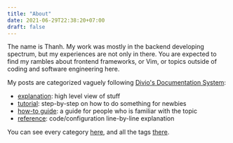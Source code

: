 ```yaml
---
title: "About"
date: 2021-06-29T22:38:20+07:00
draft: false
---
```


The name is Thanh. My work was mostly in the backend developing spectrum, but my
experiences are not only in there. You are expected to find my rambles about
frontend frameworks, or Vim, or topics outside of coding and software
engineering here.

My posts are categorized vaguely following
[Divio's Documentation System](https://documentation.divio.com/):

- [explanation](/categories/explanation/): high level view of stuff
- [tutorial](/categories/tutorial/): step-by-step on how to do something for
  newbies
- [how-to guide](/categories/how-to-guide/): a guide for people who is familiar
  with the topic
- [reference](/categories/reference/): code/configuration line-by-line
  explanation

You can see every category [here](/categories/), and all the tags [there](/tags/).
